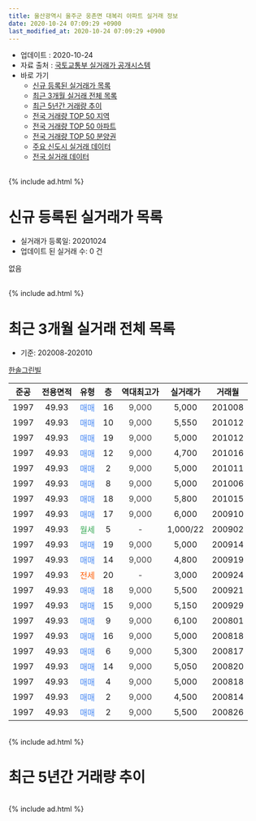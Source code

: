 ```yaml
---
title: 울산광역시 울주군 웅촌면 대복리 아파트 실거래 정보
date: 2020-10-24 07:09:29 +0900
last_modified_at: 2020-10-24 07:09:29 +0900
---
```


* 업데이트 : 2020-10-24
* 자료 출처 : [국토교통부 실거래가 공개시스템](http://rt.molit.go.kr)
* 바로 가기
    * [신규 등록된 실거래가 목록](#신규-등록된-실거래가-목록)
    * [최근 3개월 실거래 전체 목록](#최근-3개월-실거래-전체-목록)
    * [최근 5년간 거래량 추이](#최근-5년간-거래량-추이)
    * [전국 거래량 TOP 50 지역](https://inasie.github.io/apt-trade-info/최근-3개월-전국에서-가장-거래가-많이-발생한-지역)
    * [전국 거래량 TOP 50 아파트](https://inasie.github.io/apt-trade-info/최근-3개월-전국에서-가장-거래가-많이-발생한-아파트)
    * [전국 거래량 TOP 50 분양권](https://inasie.github.io/apt-trade-info/최근-3개월-전국에서-가장-거래가-많이-발생한-분양권)
    * [주요 신도시 실거래 데이터](https://inasie.github.io/apt-trade-info/주요-신도시)
    * [전국 실거래 데이터](https://inasie.github.io/apt-trade-info/전국)
<br>
{% include ad.html %}
<br>

# 신규 등록된 실거래가 목록
* 실거래가 등록일: 20201024
* 업데이트 된 실거래 수: 0 건

없음

<br>
{% include ad.html %}
<br>

# 최근 3개월 실거래 전체 목록
* 기준: 202008-202010


[한솔그린빌](https://search.naver.com/search.naver?query=%EC%9A%B8%EC%82%B0%EA%B4%91%EC%97%AD%EC%8B%9C+%EC%9A%B8%EC%A3%BC%EA%B5%B0+%EC%9B%85%EC%B4%8C%EB%A9%B4+%EB%8C%80%EB%B3%B5%EB%A6%AC+%ED%95%9C%EC%86%94%EA%B7%B8%EB%A6%B0%EB%B9%8C)

|준공|전용면적|유형|층|역대최고가|실거래가|거래월|
|:---:|:---:|:---:|:---:|:---:|:---:|:---:|
|1997|49.93|<span style="color:#4285f3">매매</span>|16|<span style="color:#444444">9,000</span>|5,000|201008|
|1997|49.93|<span style="color:#4285f3">매매</span>|10|<span style="color:#444444">9,000</span>|5,550|201012|
|1997|49.93|<span style="color:#4285f3">매매</span>|19|<span style="color:#444444">9,000</span>|5,000|201012|
|1997|49.93|<span style="color:#4285f3">매매</span>|12|<span style="color:#444444">9,000</span>|4,700|201016|
|1997|49.93|<span style="color:#4285f3">매매</span>|2|<span style="color:#444444">9,000</span>|5,000|201011|
|1997|49.93|<span style="color:#4285f3">매매</span>|8|<span style="color:#444444">9,000</span>|5,000|201006|
|1997|49.93|<span style="color:#4285f3">매매</span>|18|<span style="color:#444444">9,000</span>|5,800|201015|
|1997|49.93|<span style="color:#4285f3">매매</span>|17|<span style="color:#444444">9,000</span>|6,000|200910|
|1997|49.93|<span style="color:#34a853">월세</span>|5|<span style="color:#444444">-</span>|1,000/22|200902|
|1997|49.93|<span style="color:#4285f3">매매</span>|19|<span style="color:#444444">9,000</span>|5,000|200914|
|1997|49.93|<span style="color:#4285f3">매매</span>|14|<span style="color:#444444">9,000</span>|4,800|200919|
|1997|49.93|<span style="color:#ff5a00">전세</span>|20|<span style="color:#444444">-</span>|3,000|200924|
|1997|49.93|<span style="color:#4285f3">매매</span>|18|<span style="color:#444444">9,000</span>|5,500|200921|
|1997|49.93|<span style="color:#4285f3">매매</span>|15|<span style="color:#444444">9,000</span>|5,150|200929|
|1997|49.93|<span style="color:#4285f3">매매</span>|9|<span style="color:#444444">9,000</span>|6,100|200801|
|1997|49.93|<span style="color:#4285f3">매매</span>|16|<span style="color:#444444">9,000</span>|5,000|200818|
|1997|49.93|<span style="color:#4285f3">매매</span>|6|<span style="color:#444444">9,000</span>|5,300|200817|
|1997|49.93|<span style="color:#4285f3">매매</span>|14|<span style="color:#444444">9,000</span>|5,050|200820|
|1997|49.93|<span style="color:#4285f3">매매</span>|4|<span style="color:#444444">9,000</span>|5,000|200818|
|1997|49.93|<span style="color:#4285f3">매매</span>|2|<span style="color:#444444">9,000</span>|4,500|200814|
|1997|49.93|<span style="color:#4285f3">매매</span>|2|<span style="color:#444444">9,000</span>|5,500|200826|


<br>
{% include ad.html %}
<br>

# 최근 5년간 거래량 추이


<div style="width:100%;">
    <canvas id="deal_progress" height="200"></canvas>
</div>

<script>
new Chart(document.getElementById("deal_progress"), {
    type: 'line',
    data: {
        labels: ['201510','201511','201512','201601','201602','201603','201604','201605','201606','201607','201608','201609','201610','201611','201612','201701','201702','201703','201704','201705','201706','201707','201708','201709','201710','201711','201712','201801','201802','201803','201804','201805','201806','201807','201808','201809','201810','201811','201812','201901','201902','201903','201904','201905','201906','201907','201908','201909','201910','201911','201912','202001','202002','202003','202004','202005','202006','202007','202008','202009','202010'],
        datasets: [{
            label: '매매',
            pointRadius: 1,
            data: [20, 9, 8, 4, 7, 7, 6, 9, 6, 6, 11, 8, 11, 9, 6, 3, 9, 5, 6, 6, 13, 6, 7, 6, 7, 4, 3, 7, 5, 6, 6, 0, 3, 3, 4, 1, 2, 3, 1, 3, 3, 2, 3, 4, 1, 4, 2, 4, 2, 7, 6, 2, 4, 3, 5, 4, 6, 4, 7, 5, 7],
            borderColor: "rgba(255, 201, 14, 1)",
            backgroundColor: "rgba(255, 201, 14, 0.5)",
            fill: false,
            lineTension: 0
        },{
            label: '전월세',
            pointRadius: 1,
            data: [3, 2, 3, 7, 2, 5, 1, 3, 2, 4, 4, 2, 2, 2, 1, 3, 3, 1, 1, 3, 0, 0, 3, 3, 4, 4, 1, 5, 1, 3, 3, 3, 1, 3, 2, 3, 2, 3, 1, 2, 1, 5, 0, 2, 3, 1, 2, 5, 0, 0, 6, 2, 5, 1, 1, 2, 2, 2, 0, 2, 0],
            borderColor: "rgba(0, 141, 185, 1)",
            backgroundColor: "rgba(0, 141, 185, 0.5)",
            fill: false,
            lineTension: 0
        }
        ]
    },
    options: {
        responsive: true,
        title: {
            display: false
        },
        tooltips: {
            mode: 'index',
            intersect: false
        },
        hover: {
            mode: 'nearest',
            intersect: true
        },
        scales: {
            xAxes: [{
                display: true,
                scaleLabel: {
                    display: true,
                    labelString: '년/월'
                }
            }],
            yAxes: [{
                display: true,
                ticks: {
                    suggestedMin: 0,
                },
                scaleLabel: {
                    display: true,
                    labelString: '실거래 수'
                }
            }]
        }
    }
});

</script>


<br>
{% include ad.html %}
<br>

